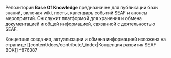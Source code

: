 Репозиторий **Base Of Knowledge** предназначен для публикации базы знаний, включая wiki, посты, календарь событий SEAF и анонсы мероприятий. Он служит платформой для хранения и обмена документацией и общей информацией, связанной с деятельностью SEAF.

Концепция создания, актуализации и обмена информацией изложена на странице [[content/docs/contribute/_index|Концепция развития SEAF BOK]] ^876387